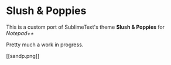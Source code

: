 Slush &amp; Poppies
===================

This is a custom port of SublimeText's theme **Slush &amp; Poppies** for *Notepad++*

Pretty much a work in progress.

[[sandp.png]]

